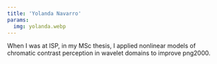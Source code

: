 ```yaml
---
title: 'Yolanda Navarro'
params:
  img: yolanda.webp
---
```


When I was at ISP, in my MSc thesis, I applied nonlinear models of chromatic contrast perception in wavelet domains to improve png2000.